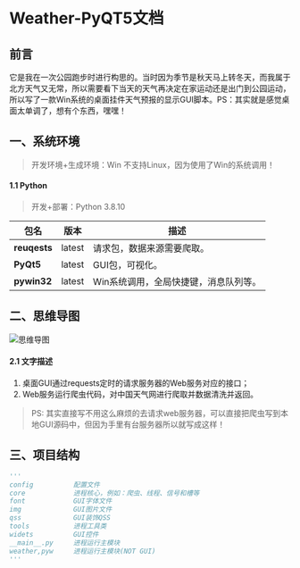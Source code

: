 # Weather-PyQT5文档

## 前言

​		它是我在一次公园跑步时进行构思的。当时因为季节是秋天马上转冬天，而我属于北方天气又无常，所以需要看下当天的天气再决定在家运动还是出门到公园运动，所以写了一款Win系统的桌面挂件天气预报的显示GUI脚本。PS：其实就是感觉桌面太单调了，想有个东西，嘿嘿！

## 一、系统环境

> 开发环境+生成环境：Win
> 不支持Linux，因为使用了Win的系统调用！

#### 1.1 Python

>开发+部署：Python 3.8.10

| 包名         | 版本   | 描述                                  |
| ------------ | ------ | ------------------------------------- |
| **reuqests** | latest | 请求包，数据来源需要爬取。            |
| **PyQt5**    | latest | GUI包，可视化。                       |
| **pywin32**  | latest | Win系统调用，全局快捷键，消息队列等。 |

## 二、思维导图

![思维导图](http://raw.staticdn.net/iskeke/images/main/blog/202205062125369.jpeg)

#### 2.1 文字描述

1. 桌面GUI通过requests定时的请求服务器的Web服务对应的接口；
2. Web服务运行爬虫代码，对中国天气网进行爬取并数据清洗并返回。

>PS: 其实直接写不用这么麻烦的去请求web服务器，可以直接把爬虫写到本地GUI源码中，但因为手里有台服务器所以就写成这样！

##  三、项目结构

```python
'''
config			配置文件
core			进程核心，例如：爬虫、线程、信号和槽等
font			GUI字体文件
img				GUI图片文件
qss				GUI装饰QSS
tools			进程工具类
widets			GUI控件
__main__.py		进程运行主模块
weather,pyw		进程运行主模块(NOT GUI)
'''
```



